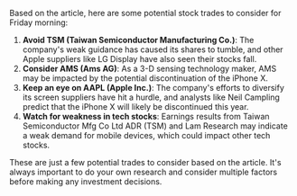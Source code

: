 Based on the article, here are some potential stock trades to consider for Friday morning:

1. **Avoid TSM (Taiwan Semiconductor Manufacturing Co.)**: The company's weak guidance has caused its shares to tumble, and other Apple suppliers like LG Display have also seen their stocks fall.
2. **Consider AMS (Ams AG)**: As a 3-D sensing technology maker, AMS may be impacted by the potential discontinuation of the iPhone X.
3. **Keep an eye on AAPL (Apple Inc.)**: The company's efforts to diversify its screen suppliers have hit a hurdle, and analysts like Neil Campling predict that the iPhone X will likely be discontinued this year.
4. **Watch for weakness in tech stocks**: Earnings results from Taiwan Semiconductor Mfg Co Ltd ADR (TSM) and Lam Research may indicate a weak demand for mobile devices, which could impact other tech stocks.

These are just a few potential trades to consider based on the article. It's always important to do your own research and consider multiple factors before making any investment decisions.